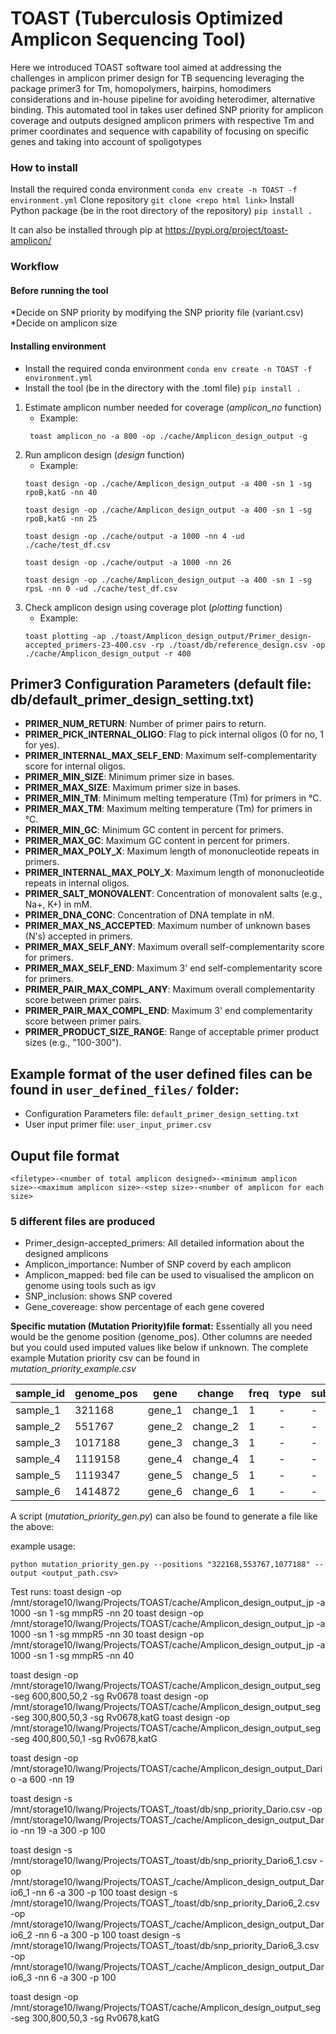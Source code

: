 # TOAST (Tuberculosis Optimized Amplicon Sequencing Tool)
<!-- - TB and Other pathogen Amplicon Sequencing Tool
- TB ONT Amplicon Sequencing Tool -->

Here we introduced TOAST software tool aimed at addressing the challenges in amplicon primer design for TB sequencing leveraging the package primer3 for Tm, homopolymers, hairpins, homodimers considerations and in-house pipeline for avoiding heterodimer, alternative binding. This automated tool in takes user defined SNP priority for amplicon coverage and outputs designed amplicon primers with respective Tm and primer coordinates and sequence with capability of focusing on specific genes and taking into account of spoligotypes 

### How to install
Install the required conda environment
```conda env create -n TOAST -f environment.yml```
Clone repository
```git clone <repo html link>```
Install Python package (be in the root directory of the repository)
```pip install .```


It can also be installed through pip at https://pypi.org/project/toast-amplicon/

### Workflow
#### Before running the tool
*Decide on SNP priority by modifying the SNP priority file (variant.csv)
*Decide on amplicon size

#### Installing environment
- Install the required conda environment
    ```conda env create -n TOAST -f environment.yml```
- Install the tool (be in the directory with the .toml file)
    ```pip install .```

1. Estimate amplicon number needed for coverage (*amplicon_no* function)
   - Example: 
   ```
    toast amplicon_no -a 800 -op ./cache/Amplicon_design_output -g
   ```
2. Run amplicon design (*design* function)
    - Example: 
    ```    
    toast design -op ./cache/Amplicon_design_output -a 400 -sn 1 -sg rpoB,katG -nn 40 
    
    toast design -op ./cache/Amplicon_design_output -a 400 -sn 1 -sg rpoB,katG -nn 25

    toast design -op ./cache/output -a 1000 -nn 4 -ud ./cache/test_df.csv

    toast design -op ./cache/output -a 1000 -nn 26

    toast design -op ./cache/Amplicon_design_output -a 400 -sn 1 -sg rpsL -nn 0 -ud ./cache/test_df.csv
    ```
3. Check amplicon design using coverage plot (*plotting* function)
    - Example: 
    ```
    toast plotting -ap ./toast/Amplicon_design_output/Primer_design-accepted_primers-23-400.csv -rp ./toast/db/reference_design.csv -op ./cache/Amplicon_design_output -r 400
    ``` 


## Primer3 Configuration Parameters (default file: db/default_primer_design_setting.txt)

- **PRIMER_NUM_RETURN**: Number of primer pairs to return.
- **PRIMER_PICK_INTERNAL_OLIGO**: Flag to pick internal oligos (0 for no, 1 for yes).
- **PRIMER_INTERNAL_MAX_SELF_END**: Maximum self-complementarity score for internal oligos.
- **PRIMER_MIN_SIZE**: Minimum primer size in bases.
- **PRIMER_MAX_SIZE**: Maximum primer size in bases.
- **PRIMER_MIN_TM**: Minimum melting temperature (Tm) for primers in °C.
- **PRIMER_MAX_TM**: Maximum melting temperature (Tm) for primers in °C.
- **PRIMER_MIN_GC**: Minimum GC content in percent for primers.
- **PRIMER_MAX_GC**: Maximum GC content in percent for primers.
- **PRIMER_MAX_POLY_X**: Maximum length of mononucleotide repeats in primers.
- **PRIMER_INTERNAL_MAX_POLY_X**: Maximum length of mononucleotide repeats in internal oligos.
- **PRIMER_SALT_MONOVALENT**: Concentration of monovalent salts (e.g., Na+, K+) in mM.
- **PRIMER_DNA_CONC**: Concentration of DNA template in nM.
- **PRIMER_MAX_NS_ACCEPTED**: Maximum number of unknown bases (N's) accepted in primers.
- **PRIMER_MAX_SELF_ANY**: Maximum overall self-complementarity score for primers.
- **PRIMER_MAX_SELF_END**: Maximum 3' end self-complementarity score for primers.
- **PRIMER_PAIR_MAX_COMPL_ANY**: Maximum overall complementarity score between primer pairs.
- **PRIMER_PAIR_MAX_COMPL_END**: Maximum 3' end complementarity score between primer pairs.
- **PRIMER_PRODUCT_SIZE_RANGE**: Range of acceptable primer product sizes (e.g., "100-300").

## Example format of the user defined files can be found in ```user_defined_files/``` folder:

  - Configuration Parameters file: ```default_primer_design_setting.txt```
  - User input primer file: ```user_input_primer.csv```



## Ouput file format
```
<filetype>-<number of total amplicon designed>-<minimum amplicon size>-<maximum amplicon size>-<step size>-<number of amplicon for each size>
```

### 5 different files are produced
- Primer_design-accepted_primers: All detailed information about the designed amplicons
- Amplicon_importance: Number of SNP coverd by each amplicon
- Amplicon_mapped: bed file can be used to visualised the amplicon on genome using tools such as igv
- SNP_inclusion: shows SNP covered
- Gene_covereage: show percentage of each gene covered



**Specific mutation (Mutation Priority)file format:**
Essentially all you need would be the genome position (genome_pos). Other columns are needed but you could used imputed values like below if unknown.
The complete example Mutation priority csv can be found in *mutation_priority_example.csv*

| sample_id | **genome_pos** | gene   | change   | freq | type | sublin | drtype | drugs | weight |
|-----------|------------|--------|----------|------|------|--------|--------|-------|--------|
| sample_1  | 321168     | gene_1 | change_1 | 1    | -    | -      | -      | -     | 1      |
| sample_2  | 551767     | gene_2 | change_2 | 1    | -    | -      | -      | -     | 1      |
| sample_3  | 1017188    | gene_3 | change_3 | 1    | -    | -      | -      | -     | 1      |
| sample_4  | 1119158    | gene_4 | change_4 | 1    | -    | -      | -      | -     | 1      |
| sample_5  | 1119347    | gene_5 | change_5 | 1    | -    | -      | -      | -     | 1      |
| sample_6  | 1414872    | gene_6 | change_6 | 1    | -    | -      | -      | -     | 1      |

A script (*mutation_priority_gen.py*) can also be found to generate a file like the above:

example usage: 
```
python mutation_priority_gen.py --positions "322168,553767,1077188" --output <output_path.csv>
```







Test runs:
toast design -op /mnt/storage10/lwang/Projects/TOAST/cache/Amplicon_design_output_jp -a 1000 -sn 1 -sg mmpR5 -nn 20
toast design -op /mnt/storage10/lwang/Projects/TOAST/cache/Amplicon_design_output_jp -a 1000 -sn 1 -sg mmpR5 -nn 30
toast design -op /mnt/storage10/lwang/Projects/TOAST/cache/Amplicon_design_output_jp -a 1000 -sn 1 -sg mmpR5 -nn 40


toast design -op /mnt/storage10/lwang/Projects/TOAST/cache/Amplicon_design_output_seg -seg 600,800,50,2 -sg Rv0678
toast design -op /mnt/storage10/lwang/Projects/TOAST/cache/Amplicon_design_output_seg -seg 300,800,50,3 -sg Rv0678,katG
toast design -op /mnt/storage10/lwang/Projects/TOAST/cache/Amplicon_design_output_seg -seg 400,800,50,1 -sg Rv0678,katG


toast design -op /mnt/storage10/lwang/Projects/TOAST/cache/Amplicon_design_output_Dario -a 600 -nn 19

toast design -s /mnt/storage10/lwang/Projects/TOAST_/toast/db/snp_priority_Dario.csv -op /mnt/storage10/lwang/Projects/TOAST_/cache/Amplicon_design_output_Dario -nn 19 -a 300 -p 100

toast design -s /mnt/storage10/lwang/Projects/TOAST_/toast/db/snp_priority_Dario6_1.csv -op /mnt/storage10/lwang/Projects/TOAST_/cache/Amplicon_design_output_Dario6_1 -nn 6 -a 300 -p 100
toast design -s /mnt/storage10/lwang/Projects/TOAST_/toast/db/snp_priority_Dario6_2.csv -op /mnt/storage10/lwang/Projects/TOAST_/cache/Amplicon_design_output_Dario6_2 -nn 6 -a 300 -p 100
toast design -s /mnt/storage10/lwang/Projects/TOAST_/toast/db/snp_priority_Dario6_3.csv -op /mnt/storage10/lwang/Projects/TOAST_/cache/Amplicon_design_output_Dario6_3 -nn 6 -a 300 -p 100


toast design -op /mnt/storage10/lwang/Projects/TOAST/cache/Amplicon_design_output_seg -seg 300,800,50,3 -sg Rv0678,katG

